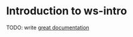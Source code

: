 # Introduction to ws-intro

TODO: write [great documentation](http://jacobian.org/writing/great-documentation/what-to-write/)

